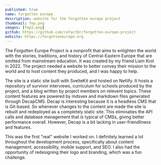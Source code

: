 ```yaml
---
published: true
name: forgotten europe
description: website for the forgotten europe project
thumbnail: fep.png
images: [fep2.png]
github: https://github.com/refact0r/forgotten-europe-project
website: https://forgotteneurope.org
---
```


The Forgotten Europe Project is a nonprofit that aims to enlighten the world with the stories, traditions, and history of Central-Eastern Europe that are omitted from mainstream education. It was created by my friend Liam Krol in 2022. The project needed a website to better convey their mission to the world and to host content they produced, and I was happy to help.

The site is a static site built with SvelteKit and hosted on Netlify. It hosts a repository of survivor interviews, curriculum for schools produced by the project, and a blog written by project members on relevent topics. These content features are powered by mdsvex and markdown files generated through DecapCMS. Decap is interesting because it is a headless CMS that is Git-based. So whenever changes to the content are made the site is rebuilt and redeployed as a completely static site. This eliminaties the API calls and database management that is typical of CMSs, giving better performance overall. However, Decap is a bit lacking in user-friendliness and features.

This was the first "real" website I worked on. I definitely learned a lot throughout the development process, specifically about content management, accessibility, mobile support, and SEO. I also had the opportunity of redesigning their logo and branding, which was a fun challenge.
